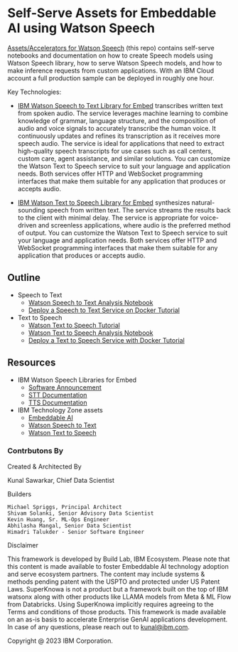 # Self-Serve Assets for Embeddable AI using Watson Speech

[Assets/Accelerators for Watson Speech](https://github.com/ibm-ecosystem-engineering/Watson-Speech) (this repo) contains self-serve notebooks and documentation on how to create Speech models using Watson Speech library, how to serve Watson Speech models, and how to make inference requests from custom applications. With an IBM Cloud account a full production sample can be deployed in roughly one hour.

Key Technologies:

- [IBM Watson Speech to Text Library for Embed](https://ibmdocs-test.mybluemix.net/docs/en/watson-libraries?topic=watson-speech-text-library-embed-home) transcribes written text from spoken audio. The service leverages machine learning to combine knowledge of grammar, language structure, and the composition of audio and voice signals to accurately transcribe the human voice. It continuously updates and refines its transcription as it receives more speech audio. The service is ideal for applications that need to extract high-quality speech transcripts for use cases such as call centers, custom care, agent assistance, and similar solutions. You can customize the Watson Text to Speech service to suit your language and application needs. Both services offer HTTP and WebSocket programming interfaces that make them suitable for any application that produces or accepts audio.

- [IBM Watson Text to Speech Library for Embed](https://ibmdocs-test.mybluemix.net/docs/en/watson-libraries?topic=watson-speech-text-library-embed-home) synthesizes natural-sounding speech from written text. The service streams the results back to the client with minimal delay. The service is appropriate for voice-driven and screenless applications, where audio is the preferred method of output. You can customize the Watson Text to Speech service to suit your language and application needs. Both services offer HTTP and WebSocket programming interfaces that make them suitable for any application that produces or accepts audio.

## Outline

- Speech to Text
  - [Watson Speech to Text Analysis Notebook](https://github.com/ibm-ecosystem-engineering/Watson-Speech/blob/main/Speech%20To%20%20Text/Speech%20To%20Text%20Analysis.ipynb)
  - [Deploy a Speech to Text Service on Docker Tutorial](https://github.com/ibm-ecosystem-engineering/Watson-Speech/tree/main/single-container-stt)
- Text to Speech
  - [Watson Text to Speech Tutorial](https://github.com/ibm-ecosystem-engineering/Watson-Speech/blob/main/Text%20To%20Speech/Text-to-Speech-Tutorial.md)
  - [Watson Text to Speech Analysis Notebook](https://github.com/ibm-ecosystem-engineering/Watson-Speech/blob/main/Text%20To%20Speech/Text%20To%20Speech%20Analysis.ipynb)
  - [Deploy a Text to Speech Service with Docker Tutorial](https://github.com/ibm-ecosystem-engineering/Watson-Speech/tree/main/single-container-tts)

## Resources

- IBM Watson Speech Libraries for Embed
  - [Software Announcement](https://www.ibm.com/common/ssi/ShowDoc.wss?docURL=/common/ssi/rep_ca/1/897/ENUS222-291/index.html&lang=en&request_locale=en)
  - [STT Documentation](https://ibmdocs-test.mybluemix.net/docs/en/watson-libraries?topic=watson-speech-text-library-embed-home)
  - [TTS Documentation](https://ibmdocs-test.mybluemix.net/docs/en/watson-libraries?topic=watson-text-speech-library-embed-home)
- IBM Technology Zone assets
  - [Embeddable AI](https://techzone.ibm.com/collection/embedded-ai)
  - [Watson Speech to Text](https://techzone.ibm.com/collection/watson-stt)
  - [Watson Text to Speech](https://techzone.ibm.com/collection/watson-tts)


### Contrbutons By 
Created & Architected By

  Kunal Sawarkar, Chief Data Scientist

Builders

    Michael Spriggs, Principal Architect
    Shivam Solanki, Senior Advisory Data Scientist
    Kevin Huang, Sr. ML-Ops Engineer
    Abhilasha Mangal, Senior Data Scientist
    Himadri Talukder - Senior Software Engineer

Disclaimer

This framework is developed by Build Lab, IBM Ecosystem. Please note that this content is made available to foster Embeddable AI technology adoption and serve ecosystem partners. The content may include systems & methods pending patent with the USPTO and protected under US Patent Laws. SuperKnowa is not a product but a framework built on the top of IBM watsonx along with other products like LLAMA models from Meta & ML Flow from Databricks. Using SuperKnowa implicitly requires agreeing to the Terms and conditions of those products. This framework is made available on an as-is basis to accelerate Enterprise GenAI applications development. In case of any questions, please reach out to kunal@ibm.com.

Copyright @ 2023 IBM Corporation.
